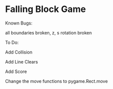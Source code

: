 # Falling Block Game

Known Bugs:

all boundaries broken, z, s rotation broken

To Do:

Add Collision

Add Line Clears

Add Score

Change the move functions to pygame.Rect.move
